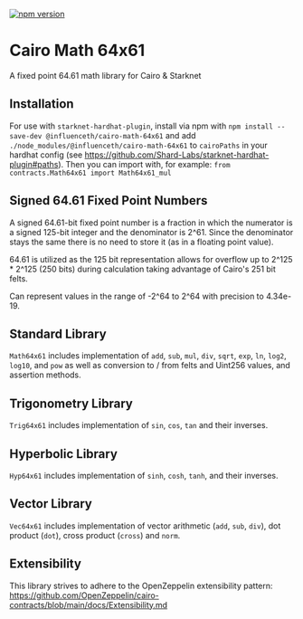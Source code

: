 [![npm version](https://badge.fury.io/js/@influenceth%2Fcairo-math-64x61.svg)](https://badge.fury.io/js/@influenceth%2Fcairo-math-64x61)

# Cairo Math 64x61

A fixed point 64.61 math library for Cairo & Starknet

## Installation ##
For use with `starknet-hardhat-plugin`, install via npm with `npm install --save-dev @influenceth/cairo-math-64x61` and add `./node_modules/@influenceth/cairo-math-64x61` to `cairoPaths` in your hardhat config (see https://github.com/Shard-Labs/starknet-hardhat-plugin#paths). Then you can import with, for example: `from contracts.Math64x61 import Math64x61_mul`

## Signed 64.61 Fixed Point Numbers ##
A signed 64.61-bit fixed point number is a fraction in which the numerator is a signed 125-bit integer and the denominator is 2^61. Since the denominator stays the same there is no need to store it (as in a floating point value).

64.61 is utilized as the 125 bit representation allows for overflow up to 2^125 * 2^125 (250 bits) during calculation taking advantage of Cairo's 251 bit felts.

Can represent values in the range of -2^64 to 2^64 with precision to 4.34e-19.

## Standard Library ##
`Math64x61` includes implementation of `add`, `sub`, `mul`, `div`, `sqrt`, `exp`, `ln`, `log2`, `log10`, and `pow` as well as conversion to / from felts and Uint256 values, and assertion methods.

## Trigonometry Library ##
`Trig64x61` includes implementation of `sin`, `cos`, `tan` and their inverses.

## Hyperbolic Library ##
`Hyp64x61` includes implementation of `sinh`, `cosh`, `tanh`, and their inverses.

## Vector Library ##
`Vec64x61` includes implementation of vector arithmetic (`add`, `sub`, `div`), dot product (`dot`), cross product (`cross`) and `norm`.

## Extensibility ##
This library strives to adhere to the OpenZeppelin extensibility pattern: https://github.com/OpenZeppelin/cairo-contracts/blob/main/docs/Extensibility.md
